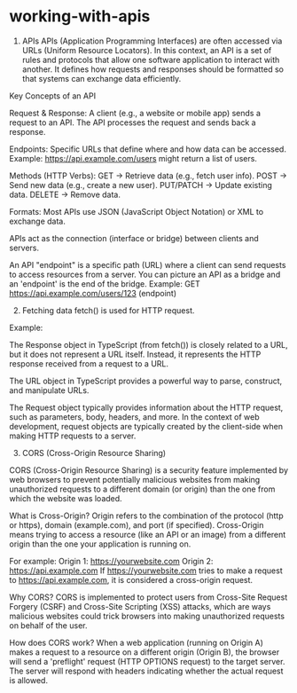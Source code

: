 # working-with-apis

1. APIs
  APIs (Application Programming Interfaces) are often accessed via URLs (Uniform Resource Locators). In this context, an API is a set of rules and protocols that allow one software application to interact with another. It defines how requests and responses should be formatted so that systems can exchange data efficiently.

  Key Concepts of an API

  Request & Response:
  A client (e.g., a website or mobile app) sends a request to an API.
  The API processes the request and sends back a response.

  Endpoints:
  Specific URLs that define where and how data can be accessed.
  Example: https://api.example.com/users might return a list of users.

  Methods (HTTP Verbs):
  GET → Retrieve data (e.g., fetch user info).
  POST → Send new data (e.g., create a new user).
  PUT/PATCH → Update existing data.
  DELETE → Remove data.

  Formats:
  Most APIs use JSON (JavaScript Object Notation) or XML to exchange data.

  APIs act as the connection (interface or bridge) between clients and servers.

  An API "endpoint" is a specific path (URL) where a client can send requests to access resources from a server. You can picture an API as a bridge and an 'endpoint' is the end of the bridge.
  Example: GET https://api.example.com/users/123  (endpoint)

2. Fetching data
  fetch() is used for HTTP request.

  Example: 
  <!-- 
    fetch('https://weather.visualcrossing.com/VisualCrossingWebServices/rest/services/timeline/london?key=key_value'
    )
    .then(result => console.log(result))
    .catch(error => console.log(error));
  -->

  The Response object in TypeScript (from fetch()) is closely related to a URL, but it does not represent a URL itself. Instead, it represents the HTTP response received from a request to a URL.

  The URL object in TypeScript provides a powerful way to parse, construct, and manipulate URLs.

  The Request object typically provides information about the HTTP request, such as parameters, body, headers, and more.
  In the context of web development, request objects are typically created by the client-side when making HTTP requests to a server.

3. CORS (Cross-Origin Resource Sharing)

  CORS (Cross-Origin Resource Sharing) is a security feature implemented by web browsers to prevent potentially malicious websites from making unauthorized requests to a different domain (or origin) than the one from which the website was loaded.

  What is Cross-Origin?
  Origin refers to the combination of the protocol (http or https), domain (example.com), and port (if specified).
  Cross-Origin means trying to access a resource (like an API or an image) from a different origin than the one your application is running on.

  For example:
  Origin 1: https://yourwebsite.com
  Origin 2: https://api.example.com
  If https://yourwebsite.com tries to make a request to https://api.example.com, it is considered a cross-origin request.

  Why CORS?
  CORS is implemented to protect users from Cross-Site Request Forgery (CSRF) and Cross-Site Scripting (XSS) attacks, which are ways malicious websites could trick browsers into making unauthorized requests on behalf of the user.

  How does CORS work?
  When a web application (running on Origin A) makes a request to a resource on a different origin (Origin B), the browser will send a 'preflight' request (HTTP OPTIONS request) to the target server. The server will respond with headers indicating whether the actual request is allowed.